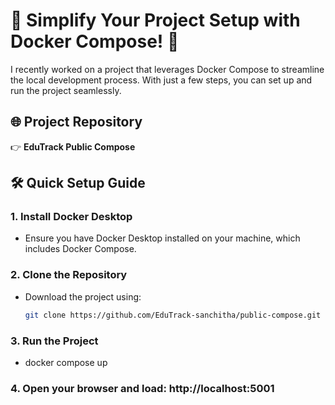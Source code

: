 # 🚀 Simplify Your Project Setup with Docker Compose! 🌟

I recently worked on a project that leverages Docker Compose to streamline the local development process. With just a few steps, you can set up and run the project seamlessly.

## 🌐 Project Repository
👉 **EduTrack Public Compose**

## 🛠️ Quick Setup Guide

### 1. Install Docker Desktop
- Ensure you have Docker Desktop installed on your machine, which includes Docker Compose.

### 2. Clone the Repository
- Download the project using:
  ```bash
  git clone https://github.com/EduTrack-sanchitha/public-compose.git

### 3. Run the Project
- docker compose up

### 4. Open your browser and load: http://localhost:5001
